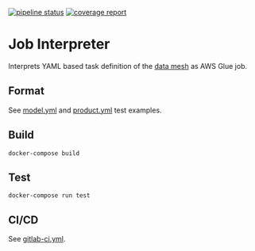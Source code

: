 [![pipeline status](https://gitlab.aws.dev/aws-sa-dach/teams/dnb/job-interpreter/badges/master/pipeline.svg)](https://gitlab.aws.dev/aws-sa-dach/teams/dnb/job-interpreter/-/commits/master)
[![coverage report](https://gitlab.aws.dev/aws-sa-dach/teams/dnb/job-interpreter/badges/master/coverage.svg)](https://gitlab.aws.dev/aws-sa-dach/teams/dnb/job-interpreter/-/commits/master)

# Job Interpreter

Interprets YAML based task definition of the [data mesh](https://gitlab.aws.dev/aws-sa-dach/teams/dnb/data-mesh-solution) as AWS Glue job.

## Format

See [model.yml](job_interpreter/tests/interpreters/model.yml) and [product.yml](job_interpreter/tests/interpreters/product.yml)
test examples.

## Build

    docker-compose build

## Test

    docker-compose run test

## CI/CD

See [gitlab-ci.yml](.gitlab-ci.yml).